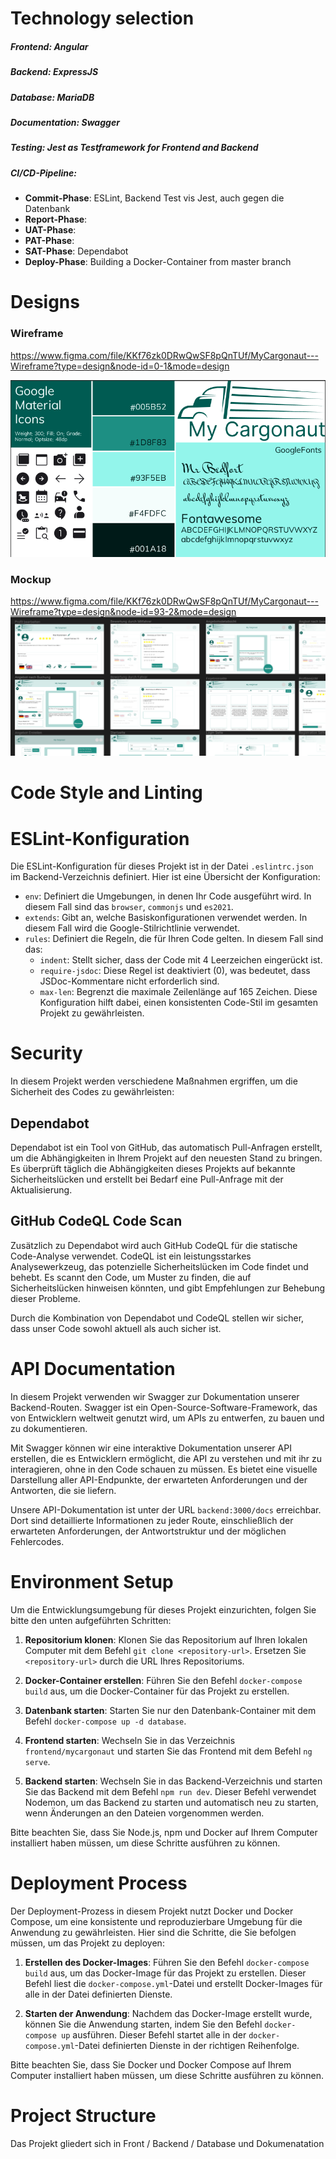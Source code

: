 # Technology selection
##### **Frontend**: Angular
##### **Backend**: ExpressJS
##### **Database**: MariaDB
##### **Documentation**: Swagger
##### **Testing**: Jest as Testframework for Frontend and Backend
##### **CI/CD-Pipeline**:
* **Commit-Phase**: ESLint, Backend Test vis Jest, auch gegen die Datenbank
* **Report-Phase**: 
* **UAT-Phase**:
* **PAT-Phase**: 
* **SAT-Phase**: Dependabot
* **Deploy-Phase**: Building a Docker-Container from master branch

# Designs
### Wireframe

 https://www.figma.com/file/KKf76zk0DRwQwSF8pQnTUf/MyCargonaut---Wireframe?type=design&node-id=0-1&mode=design

![img.png](images/Wireframe.png)

### Mockup
https://www.figma.com/file/KKf76zk0DRwQwSF8pQnTUf/MyCargonaut---Wireframe?type=design&node-id=93-2&mode=design
![img.png](images/Mockup.png)

# Code Style and Linting
# ESLint-Konfiguration

Die ESLint-Konfiguration für dieses Projekt ist in der Datei `.eslintrc.json` im Backend-Verzeichnis definiert. Hier ist eine Übersicht der Konfiguration:

- `env`: Definiert die Umgebungen, in denen Ihr Code ausgeführt wird. In diesem Fall sind das `browser`, `commonjs` und `es2021`.
- `extends`: Gibt an, welche Basiskonfigurationen verwendet werden. In diesem Fall wird die Google-Stilrichtlinie verwendet.
- `rules`: Definiert die Regeln, die für Ihren Code gelten. In diesem Fall sind das:
    - `indent`: Stellt sicher, dass der Code mit 4 Leerzeichen eingerückt ist.
    - `require-jsdoc`: Diese Regel ist deaktiviert (0), was bedeutet, dass JSDoc-Kommentare nicht erforderlich sind.
    - `max-len`: Begrenzt die maximale Zeilenlänge auf 165 Zeichen.
Diese Konfiguration hilft dabei, einen konsistenten Code-Stil im gesamten Projekt zu gewährleisten.

# Security
In diesem Projekt werden verschiedene Maßnahmen ergriffen, um die Sicherheit des Codes zu gewährleisten:

## Dependabot
Dependabot ist ein Tool von GitHub, das automatisch Pull-Anfragen erstellt, um die Abhängigkeiten in Ihrem Projekt auf den neuesten Stand zu bringen. Es überprüft täglich die Abhängigkeiten dieses Projekts auf bekannte Sicherheitslücken und erstellt bei Bedarf eine Pull-Anfrage mit der Aktualisierung.

## GitHub CodeQL Code Scan
Zusätzlich zu Dependabot wird auch GitHub CodeQL für die statische Code-Analyse verwendet. CodeQL ist ein leistungsstarkes Analysewerkzeug, das potenzielle Sicherheitslücken im Code findet und behebt. Es scannt den Code, um Muster zu finden, die auf Sicherheitslücken hinweisen könnten, und gibt Empfehlungen zur Behebung dieser Probleme.

Durch die Kombination von Dependabot und CodeQL stellen wir sicher, dass unser Code sowohl aktuell als auch sicher ist.

# 


# API Documentation
In diesem Projekt verwenden wir Swagger zur Dokumentation unserer Backend-Routen. Swagger ist ein Open-Source-Software-Framework, das von Entwicklern weltweit genutzt wird, um APIs zu entwerfen, zu bauen und zu dokumentieren.

Mit Swagger können wir eine interaktive Dokumentation unserer API erstellen, die es Entwicklern ermöglicht, die API zu verstehen und mit ihr zu interagieren, ohne in den Code schauen zu müssen. Es bietet eine visuelle Darstellung aller API-Endpunkte, der erwarteten Anforderungen und der Antworten, die sie liefern.

Unsere API-Dokumentation ist unter der URL `backend:3000/docs` erreichbar. Dort sind detaillierte Informationen zu jeder Route, einschließlich der erwarteten Anforderungen, der Antwortstruktur und der möglichen Fehlercodes.

# Environment Setup
Um die Entwicklungsumgebung für dieses Projekt einzurichten, folgen Sie bitte den unten aufgeführten Schritten:

1. **Repositorium klonen**: Klonen Sie das Repositorium auf Ihren lokalen Computer mit dem Befehl `git clone <repository-url>`. Ersetzen Sie `<repository-url>` durch die URL Ihres Repositoriums.

2. **Docker-Container erstellen**: Führen Sie den Befehl `docker-compose build` aus, um die Docker-Container für das Projekt zu erstellen.

3. **Datenbank starten**: Starten Sie nur den Datenbank-Container mit dem Befehl `docker-compose up -d database`.

4. **Frontend starten**: Wechseln Sie in das Verzeichnis `frontend/mycargonaut` und starten Sie das Frontend mit dem Befehl `ng serve`.

5. **Backend starten**: Wechseln Sie in das Backend-Verzeichnis und starten Sie das Backend mit dem Befehl `npm run dev`. Dieser Befehl verwendet Nodemon, um das Backend zu starten und automatisch neu zu starten, wenn Änderungen an den Dateien vorgenommen werden.

Bitte beachten Sie, dass Sie Node.js, npm und Docker auf Ihrem Computer installiert haben müssen, um diese Schritte ausführen zu können.

# Deployment Process

Der Deployment-Prozess in diesem Projekt nutzt Docker und Docker Compose, um eine konsistente und reproduzierbare Umgebung für die Anwendung zu gewährleisten. Hier sind die Schritte, die Sie befolgen müssen, um das Projekt zu deployen:

1. **Erstellen des Docker-Images**: Führen Sie den Befehl `docker-compose build` aus, um das Docker-Image für das Projekt zu erstellen. Dieser Befehl liest die `docker-compose.yml`-Datei und erstellt Docker-Images für alle in der Datei definierten Dienste.

2. **Starten der Anwendung**: Nachdem das Docker-Image erstellt wurde, können Sie die Anwendung starten, indem Sie den Befehl `docker-compose up` ausführen. Dieser Befehl startet alle in der `docker-compose.yml`-Datei definierten Dienste in der richtigen Reihenfolge.

Bitte beachten Sie, dass Sie Docker und Docker Compose auf Ihrem Computer installiert haben müssen, um diese Schritte ausführen zu können.

# Project Structure
Das Projekt gliedert sich in Front / Backend / Database und Dokumenatation

